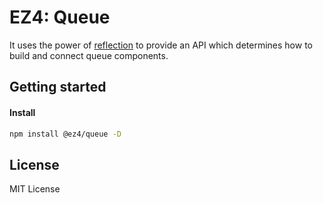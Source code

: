 # EZ4: Queue

It uses the power of [reflection](../reflection/) to provide an API which determines how to build and connect queue components.

## Getting started

#### Install

```sh
npm install @ez4/queue -D
```

## License

MIT License
